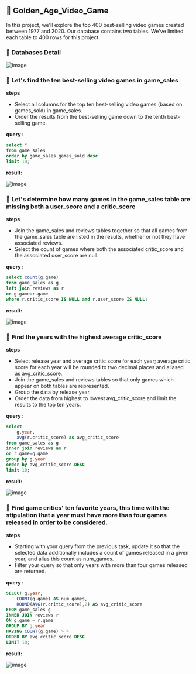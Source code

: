 ## 📂 **Golden_Age_Video_Game**
In this project, we'll explore the top 400 best-selling video games created between 1977 and 2020.
Our database contains two tables. We've limited each table to 400 rows for this project.

### 📌 **Databases Detail**

![image](https://github.com/abahpolban/Golden_Age_Video_Game/assets/87195694/a4db78b7-8a85-402a-85c0-460b56ac89f6)



### 📌 **Let's find the ten best-selling video games in game_sales**

**steps**
- Select all columns for the top ten best-selling video games (based on games_sold) in game_sales.
- Order the results from the best-selling game down to the tenth best-selling game.

**query :**
```sql
select * 
from game_sales  
order by game_sales.games_sold desc
limit 10;
```
**result:**

   ![image](https://github.com/abahpolban/Golden_Age_Video_Game/assets/87195694/ad5d7a6b-53fb-4916-8d50-270488b16690)

### 📌 **Let's determine how many games in the game_sales table are missing both a user_score and a critic_score**

**steps**
- Join the game_sales and reviews tables together so that all games from the game_sales table are listed in the results, whether or not they have associated reviews.
- Select the count of games where both the associated critic_score and the associated user_score are null.

**query :**
```sql
select count(g.game) 
from game_sales as g 
left join reviews as r
on g.game=r.game
where r.critic_score IS NULL and r.user_score IS NULL;
```
**result:**

  ![image](https://github.com/abahpolban/Golden_Age_Video_Game/assets/87195694/3e6fadcf-d496-436f-bd09-94b53abd69b2)

### 📌 **Find the years with the highest average critic_score**

**steps**
- Select release year and average critic score for each year; average critic score for each year will be rounded to two decimal places and aliased as avg_critic_score.
- Join the game_sales and reviews tables so that only games which appear on both tables are represented.
- Group the data by release year.
- Order the data from highest to lowest avg_critic_score and limit the results to the top ten years.

**query :**
```sql
select 
    g.year, 
    avg(r.critic_score) as avg_critic_score
from game_sales as g 
inner join reviews as r 
on r.game=g.game
group by g.year 
order by avg_critic_score DESC
limit 10;
```
**result:**

  ![image](https://github.com/abahpolban/Golden_Age_Video_Game/assets/87195694/b4634ff1-a8d8-458b-a47d-4837b477c78d)

### 📌 **Find game critics' ten favorite years, this time with the stipulation that a year must have more than four games released in order to be considered.**

**steps**
- Starting with your query from the previous task, update it so that the selected data additionally includes a count of games released in a given year, and alias this count as num_games.
- Filter your query so that only years with more than four games released are returned.

**query :**
```sql
SELECT g.year,
    COUNT(g.game) AS num_games, 
    ROUND(AVG(r.critic_score),2) AS avg_critic_score
FROM game_sales g
INNER JOIN reviews r
ON g.game = r.game
GROUP BY g.year
HAVING COUNT(g.game) > 4
ORDER BY avg_critic_score DESC
LIMIT 10;
```
**result:**

  ![image](https://github.com/abahpolban/Golden_Age_Video_Game/assets/87195694/45a934d2-631c-4709-91fb-26ad3123b7e1)




